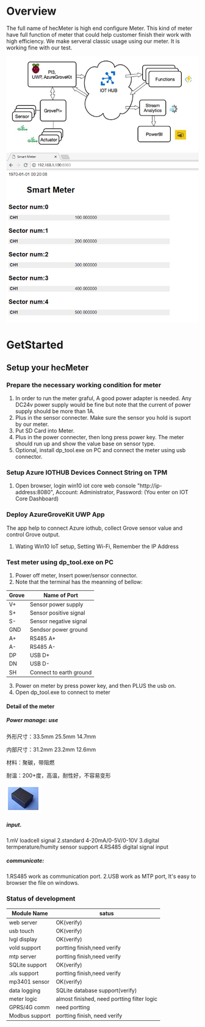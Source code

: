 # Overview
The full name of hecMeter is high end configure Meter. This kind of meter have full function of meter that could help customer finish their work with high efficiency.
We make serveral classic usage using our meter. It is working fine with our test.

![Data flow](data-flow.png)
![Physical](preview.PNG)

# GetStarted
## Setup your hecMeter
### Prepare the necessary working condition for meter
1. In order to run the meter graful, A good power adapter is needed. Any DC24v
   power supply would be fine but note that the current of power supply should
   be more than 1A.
2. Plus in the sensor connecter. Make sure the sensor you hold is suport by our
   meter.  
3. Put SD Card into Meter.
4. Plus in the power connecter, then long press power key. The meter should run
   up and show the value base on sensor type.  
5. Optional, install dp_tool.exe on PC and connect the meter using usb connector.


### Setup Azure IOTHUB Devices Connect String on TPM
1. Open browser, login win10 iot core web console "http://ip-address:8080", Account: Administrator, Password: (You enter on IOT Core Dashboard)


### Deploy AzureGroveKit UWP App
The app help to connect Azure iothub, collect Grove sensor value and control Grove output.
1. Wating Win10 IoT setup, Setting Wi-Fi, Remember the IP Address


### Test meter using dp_tool.exe on PC
1. Power off meter, Insert power/sensor connector.
2. Note that the terminal has the meanning of bellow:

  Grove| Name of Port
  -----| ------------
  V+   | Sensor power supply
  S+   | Sensor positive signal
  S-   | Sensor negative signal
  GND  | Sendsor power ground
  A+   | RS485 A+
  A-   | RS485 A-
  DP   | USB D+
  DN   | USB D-
  SH   | Connect to earth ground
3. Power on meter by press power key, and then PLUS the usb on.
4. Open dp_tool.exe to connect to meter

#### Detail of the meter
#####  Power manage: use
外形尺寸：33.5mm 25.5mm 14.7mm

内部尺寸：31.2mm 23.2mm 12.6mm

材料：聚碳，带阻燃

耐温：200+度，高温，耐性好，不容易变形

![Physical](isolate_power.png)
##### input.
  1.mV loadcell signal
  2.standard 4-20mA/0-5V/0-10V
  3.digital termperature/humity sensor support
  4.RS485 digital signal input
##### communicate:
  1.RS485 work as communication port.
  2.USB work as MTP port, It's easy to browser the file on windows.

### Status of development
  Module Name   | satus
  --------------| ---------
  web server    | OK(verify)
  usb touch     | OK(verify)
  lvgl display  | OK(verify)
  vold  support | portting finish,need verify
  mtp server    | portting finish,need verify
  SQLite support| OK(verify)
  .xls  support | portting finish,need verify
  mp3401 sensor | OK(verify)
  data logging  | SQLite database support(verify)
  meter logic   | almost finished, need portting filter logic
  GPRS/4G comm  | need portting
  Modbus support| portting finish, need verify
 
